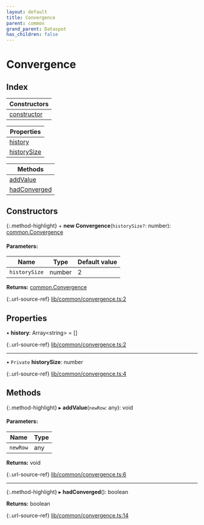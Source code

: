 ```yaml
---
layout: default
title: Convergence
parent: common
grand_parent: Dataspot
has_children: false
---
```


# Convergence

## Index

| Constructors |
|-----------|
| [constructor](#constructor) |

| Properties |
|-----------|
| [history](#history) |
| [historySize](#historysize) |

| Methods |
|-----------|
| [addValue](#addvalue) |
| [hadConverged](#hadconverged) |

## Constructors

{:.method-highlight}
\+ **new Convergence**(`historySize?`: number): [common.Convergence](../common_convergence)

#### Parameters:

Name | Type | Default value |
------ | ------ | ------ |
`historySize` | number | 2 |

**Returns:** [common.Convergence](../common_convergence)

{:.url-source-ref}
[lib/common/convergence.ts:2](https://github.com/ascentcore/dataspot/blob/e1f4e78/lib/common/convergence.ts#L2)

## Properties

•  **history**: Array\<string> = []

{:.url-source-ref}
[lib/common/convergence.ts:2](https://github.com/ascentcore/dataspot/blob/e1f4e78/lib/common/convergence.ts#L2)

___

• `Private` **historySize**: number

{:.url-source-ref}
[lib/common/convergence.ts:4](https://github.com/ascentcore/dataspot/blob/e1f4e78/lib/common/convergence.ts#L4)

## Methods

{:.method-highlight}
▸ **addValue**(`newRow`: any): void

#### Parameters:

Name | Type |
------ | ------ |
`newRow` | any |

**Returns:** void

{:.url-source-ref}
[lib/common/convergence.ts:6](https://github.com/ascentcore/dataspot/blob/e1f4e78/lib/common/convergence.ts#L6)

___

{:.method-highlight}
▸ **hadConverged**(): boolean

**Returns:** boolean

{:.url-source-ref}
[lib/common/convergence.ts:14](https://github.com/ascentcore/dataspot/blob/e1f4e78/lib/common/convergence.ts#L14)
